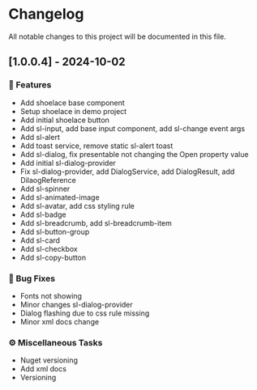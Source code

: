 # Changelog

All notable changes to this project will be documented in this file.

## [1.0.0.4] - 2024-10-02

### 🚀 Features

- Add shoelace base component
- Setup shoelace in demo project
- Add initial shoelace button
- Add sl-input, add base input component, add sl-change event args
- Add sl-alert
- Add toast service, remove static sl-alert toast
- Add sl-dialog, fix presentable not changing the Open property value
- Add initial sl-dialog-provider
- Fix sl-dialog-provider, add DialogService, add DialogResult, add DilaogReference
- Add sl-spinner
- Add sl-animated-image
- Add sl-avatar, add css styling rule
- Add sl-badge
- Add sl-breadcrumb, add sl-breadcrumb-item
- Add sl-button-group
- Add sl-card
- Add sl-checkbox
- Add sl-copy-button

### 🐛 Bug Fixes

- Fonts not showing
- Minor changes sl-dialog-provider
- Dialog flashing due to css rule missing
- Minor xml docs change

### ⚙️ Miscellaneous Tasks

- Nuget versioning
- Add xml docs
- Versioning

<!-- generated by git-cliff -->
